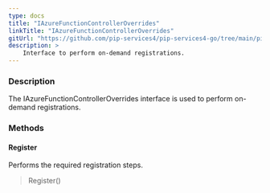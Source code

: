 ```yaml
---
type: docs
title: "IAzureFunctionControllerOverrides"
linkTitle: "IAzureFunctionControllerOverrides"
gitUrl: "https://github.com/pip-services4/pip-services4-go/tree/main/pip-services4-azure-go"
description: >
    Interface to perform on-demand registrations.
---
```


### Description

The IAzureFunctionControllerOverrides interface is used to perform on-demand registrations.

### Methods

#### Register
Performs the required registration steps.

> Register()


